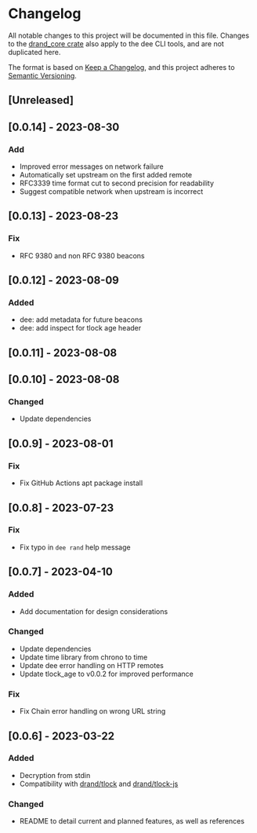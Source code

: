 # Changelog

All notable changes to this project will be documented in this file. Changes to the [drand_core crate](../drand_core/CHANGELOG.md) also apply to the dee CLI tools, and are not duplicated here.

The format is based on [Keep a Changelog](https://keepachangelog.com/en/1.0.0/), and this project adheres to [Semantic Versioning](https://semver.org/spec/v2.0.0.html).

## [Unreleased]

## [0.0.14] - 2023-08-30

### Add

- Improved error messages on network failure
- Automatically set upstream on the first added remote
- RFC3339 time format cut to second precision for readability
- Suggest compatible network when upstream is incorrect

## [0.0.13] - 2023-08-23

### Fix

- RFC 9380 and non RFC 9380 beacons

## [0.0.12] - 2023-08-09

### Added

- dee: add metadata for future beacons
- dee: add inspect for tlock age header

## [0.0.11] - 2023-08-08

## [0.0.10] - 2023-08-08

### Changed

- Update dependencies

## [0.0.9] - 2023-08-01

### Fix

- Fix GitHub Actions apt package install

## [0.0.8] - 2023-07-23

### Fix

- Fix typo in `dee rand` help message

## [0.0.7] - 2023-04-10

### Added

- Add documentation for design considerations

### Changed

- Update dependencies
- Update time library from chrono to time
- Update dee error handling on HTTP remotes
- Update tlock_age to v0.0.2 for improved performance

### Fix

- Fix Chain error handling on wrong URL string

## [0.0.6] - 2023-03-22

### Added

- Decryption from stdin
- Compatibility with [drand/tlock](https://github.com/drand/tlock) and [drand/tlock-js](https://github.com/drand/tlock)

### Changed
- README to detail current and planned features, as well as references
